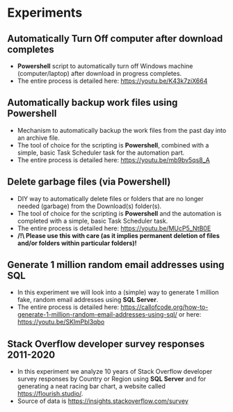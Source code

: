 # Experiments

<h2>Automatically Turn Off computer after download completes</h2>

* <b>Powershell</b> script to automatically turn off Windows machine (computer/laptop) after download in progress completes.
* The entire process is detailed here: https://youtu.be/K43k7ziX664

<h2>Automatically backup work files using Powershell</h2>

* Mechanism to automatically backup the work files from the past day into an archive file. 
* The tool of choice for the scripting is <b>Powershell</b>, combined with a simple, basic Task Scheduler task for the automation part.
* The entire process is detailed here: https://youtu.be/mb9bv5qs8_A 

<h2>Delete garbage files (via Powershell)</h2>

* DIY way to automatically delete files or folders that are no longer needed (garbage) from the Download(s) folder(s).
* The tool of choice for the scripting is <b>Powershell</b> and the automation is completed with a simple, basic Task Scheduler task.
* The entire process is detailed here: https://youtu.be/MUcP5_NtB0E
* <b>/!\ Please use this with care (as it implies permanent deletion of files and/or folders within particular folders)!</b>

<h2>Generate 1 million random email addresses using SQL</h2>

* In this experiment we will look into a (simple) way to generate 1 million fake, random email addresses using <b>SQL Server</b>.
* The entire process is detailed here: https://callofcode.org/how-to-generate-1-million-random-email-addresses-using-sql/ or here: https://youtu.be/SKlmPbl3qbo

<h2>Stack Overflow developer survey responses 2011-2020</h2>

* In this experiment we analyze 10 years of Stack Overflow developer survey responses by Country or Region using <b>SQL Server</b> and for generating a neat racing bar chart, a website called https://flourish.studio/.
* Source of data is https://insights.stackoverflow.com/survey
